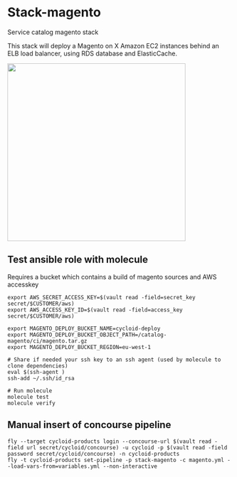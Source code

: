 # Stack-magento

Service catalog magento stack

This stack will deploy a Magento on X Amazon EC2 instances behind an ELB load balancer, using RDS database and ElasticCache. 

<img src="https://raw.githubusercontent.com/cycloid-community-catalog/stack-magento/master/diagram.jpeg" width="400">



## Test ansible role with molecule

Requires a bucket which contains a build of magento sources and AWS accesskey

```
export AWS_SECRET_ACCESS_KEY=$(vault read -field=secret_key secret/$CUSTOMER/aws)
export AWS_ACCESS_KEY_ID=$(vault read -field=access_key secret/$CUSTOMER/aws)

export MAGENTO_DEPLOY_BUCKET_NAME=cycloid-deploy
export MAGENTO_DEPLOY_BUCKET_OBJECT_PATH=/catalog-magento/ci/magento.tar.gz
export MAGENTO_DEPLOY_BUCKET_REGION=eu-west-1

# Share if needed your ssh key to an ssh agent (used by molecule to clone dependencies)
eval $(ssh-agent )
ssh-add ~/.ssh/id_rsa

# Run molecule
molecule test
molecule verify
```

## Manual insert of concourse pipeline

```
fly --target cycloid-products login --concourse-url $(vault read -field url secret/cycloid/concourse) -u cycloid -p $(vault read -field password secret/cycloid/concourse) -n cycloid-products
fly -t cycloid-products set-pipeline -p stack-magento -c magento.yml --load-vars-from=variables.yml --non-interactive
```
